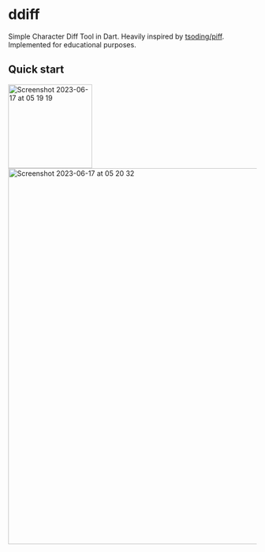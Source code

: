 # ddiff
Simple Character Diff Tool in Dart. Heavily inspired by [tsoding/piff](https://github.com/tsoding/piff). Implemented for educational purposes.

## Quick start
<img width="170" alt="Screenshot 2023-06-17 at 05 19 19" src="https://github.com/resultanyildizi/ddiff/assets/47090675/5157c887-8b93-406c-b238-fe430f179d09">
<br>
<img width="763" alt="Screenshot 2023-06-17 at 05 20 32" src="https://github.com/resultanyildizi/ddiff/assets/47090675/e5e681c4-15f2-49cb-848b-bf92e58d2e79">
